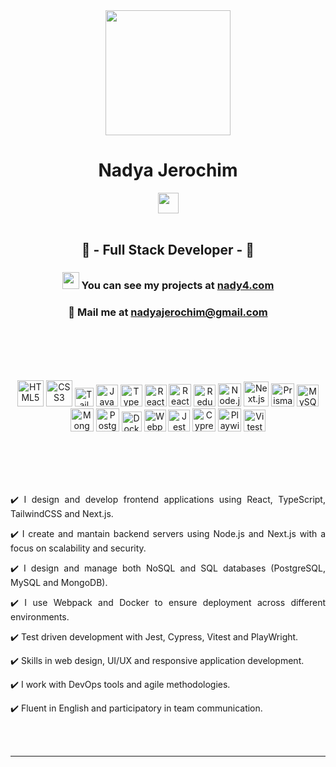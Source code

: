 <div class="text" align="center">
      <img src="https://pbs.twimg.com/media/FTSdc3KUYAAyDK2.jpg" width="200px">
      <h1>Nadya Jerochim</h1>
      <a href="https://www.linkedin.com/in/nady4/"><img src="https://img.shields.io/badge/LinkedIn-0077B5?style=for-the-badge&logo=linkedin&logoColor=white" height="33px"/></a>
      <br></br>
      <h2>💎 - Full Stack Developer - 💎</h2>
      <h3 align="center"><img src="https://user-images.githubusercontent.com/5679180/79618120-0daffb80-80be-11ea-819e-d2b0fa904d07.gif" width="27px">  You can see my projects at <a href="https://nady4.com/">nady4.com</a></h3>
      <h3 align="center">📩  Mail me at <a href="mailto:nadyajerochim@gmail.com">nadyajerochim@gmail.com</a></h3>
      <br></br>
      <br></br>
      <p align="center">
      <a href="https://www.w3.org/TR/html5/" title="HTML5"><img src="https://github.com/tomchen/stack-icons/blob/master/logos/html-5.svg" alt="HTML5" height="42px"></a>
      <a href="https://www.w3.org/TR/CSS/" title="CSS3"><img src="https://github.com/tomchen/stack-icons/blob/master/logos/css-3.svg" alt="CSS3" height="42px"></a>
      <a href="https://tailwindcss.com/" title="TailwindCSS"><img src="https://github.com/tomchen/stack-icons/blob/master/logos/tailwindcss-icon.svg" alt="TailwindCSS" height="30px"></a>
      <a href="https://developer.mozilla.org/en-US/docs/Web/JavaScript" title="JavaScript"><img src="https://github.com/tomchen/stack-icons/blob/master/logos/javascript.svg" alt="JavaScript" width="35px"></a>
      <a href="https://www.typescriptlang.org/" title="Typescript"><img src="https://raw.githubusercontent.com/tomchen/stack-icons/634d5c036a2a7ca0115c94ab2ce86c7e79e01e13/logos/typescript-icon.svg" alt="Typescript" height="35px"></a>
      <a href="https://reactjs.org/" title="React"><img src="https://raw.githubusercontent.com/tomchen/stack-icons/634d5c036a2a7ca0115c94ab2ce86c7e79e01e13/logos/react.svg" alt="React" height="35px"></a>
      <a href="https://tanstack.com/query/v3" title="React Query"><img src="https://miro.medium.com/v2/resize:fit:1200/1*elhu-42TzQEdsFjKDbQhhA.png" alt="React Query" height="36px"></a>
      <a href="https://www.reduxjs.org/" title="Redux"><img src="https://github.com/tomchen/stack-icons/blob/master/logos/redux.svg" alt="Redux" height="35px"></a>
      <a href="https://nodejs.org/" title="Node.js"><img src="https://raw.githubusercontent.com/tomchen/stack-icons/634d5c036a2a7ca0115c94ab2ce86c7e79e01e13/logos/nodejs-icon.svg" alt="Node.js" height="37px"></a>
      <a href="https://nextjs.org/" title="Next.js"><img src="https://cdn.worldvectorlogo.com/logos/next-js.svg" alt="Next.js" height="40px"></a>
      <a href="https://www.prisma.io/" title="Prisma"><img src="https://github.com/tomchen/stack-icons/blob/master/logos/prisma.svg" alt="Prisma" height="37px"></a>
      <a href="https://dev.mysql.com/" title="MySQL"><img src="https://raw.githubusercontent.com/tomchen/stack-icons/634d5c036a2a7ca0115c94ab2ce86c7e79e01e13/logos/mysql.svg" alt="MySQL" height="35px"></a>
      <a href="https://www.mongodb.org/" title="MongoDB"><img src="https://cdn.iconscout.com/icon/free/png-512/free-mongodb-4-1175139.png" alt="MongoDB" height="37px"></a>
      <a href="https://www.postgresql.org/" title="PostgreSQL"><img src="https://github.com/get-icon/geticon/blob/master/icons/postgresql.svg" alt="PostgreSQL" height="37px"></a>
      <a href="https://docker.com/" title="Docker"><img src="https://github.com/tomchen/stack-icons/blob/master/logos/docker-icon.svg" alt="Docker" height="32px"></a>
      <a href="https://webpack.js.org/" title="Webpack"><img src="https://github.com/tomchen/stack-icons/blob/master/logos/webpack.svg" alt="Webpack" height="35px"></a>
      <a href="https://www.jest.io/" title="Jest"><img src="https://github.com/get-icon/geticon/blob/master/icons/jest.svg" alt="Jest" height="35px"></a>
      <a href="https://cypress.io/" title="Cypress"><img src="https://github.com/tomchen/stack-icons/blob/master/logos/cypress.svg" alt="Cypress" height="37px"></a>
      <a href="https://playwright.dev/" title="Playwright"><img src="https://pbs.twimg.com/profile_images/1318604600677527552/stk8sqYZ_400x400.png" alt="Playwirght" height="37px"></a>
      <a href="https://vitest.dev/" title="Vitest"><img src="https://vitest.dev/logo.svg" alt="Vitest" height="35px"></a>
      </p>
      <br></br>
      <br></br>
      <p align="justify">✔️ I design and develop frontend applications using React, TypeScript, TailwindCSS and Next.js.</p>
      <p align="justify">✔️ I create and mantain backend servers using Node.js and Next.js with a focus on scalability and security.</p>
      <p align="justify">✔️ I design and manage both NoSQL and SQL databases (PostgreSQL, MySQL and MongoDB).</p>
      <p align="justify">✔️ I use Webpack and Docker to ensure deployment across different environments.</p>
      <p align="justify">✔️ Test driven development with Jest, Cypress, Vitest and PlayWright.</p>
      <p align="justify">✔️ Skills in web design, UI/UX and responsive application development.</p>
      <p align="justify">✔️ I work with DevOps tools and agile methodologies.</p>
      <p align="justify">✔️ Fluent in English and participatory in team communication.</p>
      <br></br>
      <hr>
</div>
